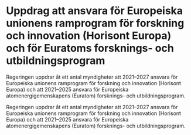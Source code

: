 # Uppdrag att ansvara för Europeiska unionens ramprogram för forskning och innovation (Horisont Europa) och för Euratoms forsknings- och utbildningsprogram

Regeringen uppdrar åt ett antal myndigheter att 2021–2027 ansvara för Europeiska unionens ramprogram för forskning och innovation (Horisont Europa) och att 2021–2025 ansvara för Europeiska atomenergigemenskapens (Euratom) forsknings- och utbildningsprogram.

Regeringen uppdrar åt ett antal myndigheter att 2021–2027 ansvara för Europeiska unionens ramprogram för forskning och innovation (Horisont Europa) och att 2021–2025 ansvara för Europeiska atomenergigemenskapens (Euratom) forsknings- och utbildningsprogram.
